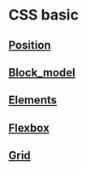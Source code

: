 # CSS basic
## [Position](https://github.com/dontroll17/CSS-basic/tree/main/position)
## [Block_model](https://github.com/dontroll17/CSS-basic/tree/main/block-model)
## [Elements](https://github.com/dontroll17/CSS-basic/tree/main/elements)
## [Flexbox](https://github.com/dontroll17/CSS-basic/tree/main/flexbox)
## [Grid](https://github.com/dontroll17/CSS-basic/tree/main/grid/layout)